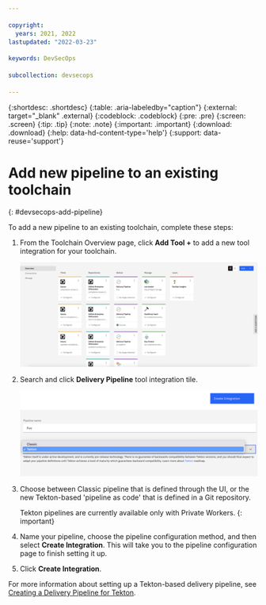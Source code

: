 ```yaml
---

copyright:
  years: 2021, 2022
lastupdated: "2022-03-23"

keywords: DevSecOps

subcollection: devsecops

---
```


{:shortdesc: .shortdesc}
{:table: .aria-labeledby="caption"}
{:external: target="_blank" .external}
{:codeblock: .codeblock}
{:pre: .pre}
{:screen: .screen}
{:tip: .tip}
{:note: .note}
{:important: .important}
{:download: .download}
{:help: data-hd-content-type='help'}
{:support: data-reuse='support'}


# Add new pipeline to an existing toolchain
{: #devsecops-add-pipeline}

To add a new pipeline to an existing toolchain, complete these steps:

1. From the Toolchain Overview page, click **Add Tool +** to add a new tool integration for your toolchain.

   ![Toolchain Overview](images/toolchain-overview.png)

2. Search and click **Delivery Pipeline** tool integration tile.

   ![Setup your pipeline](images/setup-new-pipeline.png)

3. Choose between Classic pipeline that is defined through the UI, or the new Tekton-based 'pipeline as code' that is defined in a Git repository. 

   Tekton pipelines are currently available only with Private Workers.
   {:  important}

4. Name your pipeline, choose the pipeline configuration method, and then select **Create Integration**. This will take you to the pipeline configuration page to finish setting it up.

5. Click **Create Integration**.

For more information about setting up a Tekton-based delivery pipeline, see [Creating a Delivery Pipeline for Tekton](/docs/ContinuousDelivery?topic=ContinuousDelivery-tekton-pipelines&interface=ui#configure_tekton_pipeline).
